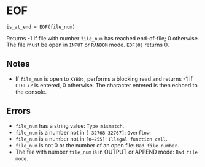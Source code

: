 # EOF
`is_at_end = EOF(file_num)`

Returns -1 if file with number `file_num` has reached end-of-file; 0 otherwise. The file must be open in `INPUT` or `RANDOM` mode. `EOF(0)` returns 0.

## Notes

* If `file_num` is open to `KYBD:`, performs a blocking read and returns -1 if `CTRL`+`Z` is entered, 0 otherwise. The character entered is then echoed to the console.
## Errors
* `file_num` has a string value: `Type mismatch`.
* `file_num` is a number not in `[-32768—32767]`: `Overflow`.
* `file_num` is a number not in `[0—255]`: `Illegal function call`.
* `file_num` is not 0 or the number of an open file: `Bad file number`.
* The file with number `file_num` is in OUTPUT or APPEND mode: `Bad file mode`.